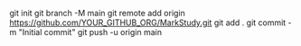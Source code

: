 git init
git branch -M main
git remote add origin https://github.com/YOUR_GITHUB_ORG/MarkStudy.git
git add .
git commit -m "Initial commit"
git push -u origin main
